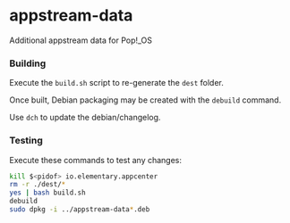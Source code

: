 # appstream-data

Additional appstream data for Pop!_OS

### Building

Execute the `build.sh` script to re-generate the `dest` folder.

Once built, Debian packaging may be created with the `debuild` command.

Use `dch` to update the debian/changelog.

### Testing

Execute these commands to test any changes:

```sh
kill $<pidof> io.elementary.appcenter
rm -r ./dest/*
yes | bash build.sh
debuild
sudo dpkg -i ../appstream-data*.deb
 ```
